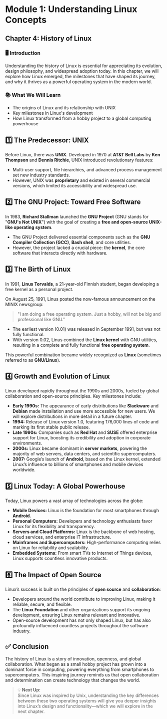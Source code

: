 # Module 1: Understanding Linux Concepts

## Chapter 4: History of Linux

### 🖥️ Introduction

Understanding the history of Linux is essential for appreciating its evolution, design philosophy, and widespread adoption today. In this chapter, we will explore how Linux emerged, the milestones that have shaped its journey, and why it thrives as a powerful operating system in the modern world.

### 📚 What We Will Learn

- The origins of Linux and its relationship with UNIX  
- Key milestones in Linux's development  
- How Linux transformed from a hobby project to a global computing powerhouse  

## 1️⃣ The Predecessor: UNIX

Before Linux, there was **UNIX**. Developed in 1970 at **AT&T Bell Labs** by **Ken Thompson** and **Dennis Ritchie**, UNIX introduced revolutionary features:

- Multi-user support, file hierarchies, and advanced process management set new industry standards.
- However, UNIX was **proprietary** and existed in several commercial versions, which limited its accessibility and widespread use.

## 2️⃣ The GNU Project: Toward Free Software

In 1983, **Richard Stallman** launched the **GNU Project** (GNU stands for "**GNU's Not UNIX**") with the goal of creating a **free and open-source UNIX-like operating system**.

- The GNU Project delivered essential components such as the **GNU Compiler Collection (GCC)**, **Bash shell**, and core utilities.
- However, the project lacked a crucial piece: the **kernel**, the core software that interacts directly with hardware.

## 3️⃣ The Birth of Linux

In 1991, **Linus Torvalds**, a 21-year-old Finnish student, began developing a free kernel as a personal project.

On August 25, 1991, Linus posted the now-famous announcement on the MINIX newsgroup:

> "I am doing a free operating system. Just a hobby, will not be big and professional like GNU."

- The earliest version (0.01) was released in September 1991, but was not fully functional.
- With version 0.02, Linus combined the **Linux kernel** with GNU utilities, resulting in a complete and fully functional **free operating system**.

This powerful combination became widely recognized as **Linux** (sometimes referred to as **GNU/Linux**).

## 4️⃣ Growth and Evolution of Linux

Linux developed rapidly throughout the 1990s and 2000s, fueled by global collaboration and open-source principles. Key milestones include:

- **Early 1990s:** The appearance of early distributions like **Slackware** and **Debian** made installation and use more accessible for new users. We will explore distributions in more detail in a future chapter.
- **1994:** Release of Linux version 1.0, featuring 176,000 lines of code and marking its first stable public release.
- **Late 1990s:** Companies such as **Red Hat** and **SUSE** offered enterprise support for Linux, boosting its credibility and adoption in corporate environments.
- **2000s:** Linux became dominant in **server markets**, powering the majority of web servers, data centers, and scientific supercomputers.
- **2007:** Google’s launch of **Android**, based on the Linux kernel, extended Linux’s influence to billions of smartphones and mobile devices worldwide.

## 5️⃣ Linux Today: A Global Powerhouse

Today, Linux powers a vast array of technologies across the globe:

- **Mobile Devices:** Linux is the foundation for most smartphones through **Android**.
- **Personal Computers:** Developers and technology enthusiasts favor Linux for its flexibility and transparency.
- **Servers and Cloud Platforms:** Linux is the backbone of web hosting, cloud services, and enterprise IT infrastructure.
- **Mainframes and Supercomputers:** High-performance computing relies on Linux for reliability and scalability.
- **Embedded Systems:** From smart TVs to Internet of Things devices, Linux supports countless innovative products.

## 6️⃣ The Impact of Open Source

Linux’s success is built on the principles of **open source** and **collaboration**:

- Developers around the world contribute to improving Linux, making it reliable, secure, and flexible.
- The **Linux Foundation** and other organizations support its ongoing development, ensuring Linux remains relevant and innovative.
- Open-source development has not only shaped Linux, but has also profoundly influenced countless projects throughout the software industry.

## ✅ Conclusion

The history of Linux is a story of innovation, openness, and global collaboration. What began as a small hobby project has grown into a dominant force in computing, powering everything from smartphones to supercomputers. This inspiring journey reminds us that open collaboration and determination can create technology that changes the world.

> 💡 **Next Up:**  
> Since Linux was inspired by Unix, understanding the key differences between these two operating systems will give you deeper insights into Linux’s design and functionality—which we will explore in the next chapter.
